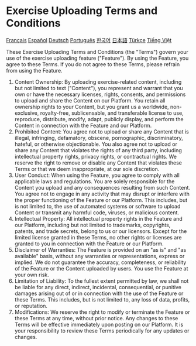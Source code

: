 # Exercise Uploading Terms and Conditions

[Français](https://github-com.translate.goog/ataapp/privacy/blob/main/uploading.MD?_x_tr_sl=en&_x_tr_tl=fr&_x_tr_hl=en&_x_tr_pto=wapp)  [Español](https://github-com.translate.goog/ataapp/privacy/blob/main/uploading.MD?_x_tr_sl=en&_x_tr_tl=es&_x_tr_hl=en&_x_tr_pto=wapp) [Deutsch](https://github-com.translate.goog/ataapp/privacy/blob/main/uploading.MD?_x_tr_sl=en&_x_tr_tl=de&_x_tr_hl=en&_x_tr_pto=wapp)  [Português](https://github-com.translate.goog/ataapp/privacy/blob/main/uploading.MD?_x_tr_sl=en&_x_tr_tl=pt&_x_tr_hl=en&_x_tr_pto=wapp)  [한국어](https://github-com.translate.goog/ataapp/privacy/blob/main/uploading.MD?_x_tr_sl=en&_x_tr_tl=ko&_x_tr_hl=en&_x_tr_pto=wapp)  [日本語](https://github-com.translate.goog/ataapp/privacy/blob/main/uploading.MD?_x_tr_sl=en&_x_tr_tl=ja&_x_tr_hl=en&_x_tr_pto=wapp)  [Türkçe](https://github-com.translate.goog/ataapp/privacy/blob/main/uploading.MD?_x_tr_sl=en&_x_tr_tl=tr&_x_tr_hl=en&_x_tr_pto=wapp)  [Tiếng Việt](https://github-com.translate.goog/ataapp/privacy/blob/main/uploading.MD?_x_tr_sl=en&_x_tr_tl=vi&_x_tr_hl=en&_x_tr_pto=wapp)  

These Exercise Uploading Terms and Conditions (the "Terms") govern your use of the exercise uploading feature ("Feature").
By using the Feature, you agree to these Terms. If you do not agree to these Terms, please refrain from using the Feature.

1. Content Ownership: By uploading exercise-related content, including but not limited to text ("Content"), you represent and warrant that you own or have the necessary licenses, rights, consents, and permissions to upload and share the Content on our Platform. You retain all ownership rights to your Content, but you grant us a worldwide, non-exclusive, royalty-free, sublicensable, and transferable license to use, reproduce, distribute, modify, adapt, publicly display, and perform the Content in connection with the Feature and our Platform.
2. Prohibited Content: You agree not to upload or share any Content that is illegal, infringing, defamatory, obscene, pornographic, discriminatory, hateful, or otherwise objectionable. You also agree not to upload or share any Content that violates the rights of any third party, including intellectual property rights, privacy rights, or contractual rights. We reserve the right to remove or disable any Content that violates these Terms or that we deem inappropriate, at our sole discretion.
3. User Conduct: When using the Feature, you agree to comply with all applicable laws and regulations. You are solely responsible for the Content you upload and any consequences resulting from such Content. You agree not to engage in any activity that may disrupt or interfere with the proper functioning of the Feature or our Platform. This includes, but is not limited to, the use of automated systems or software to upload Content or transmit any harmful code, viruses, or malicious content.
4. Intellectual Property: All intellectual property rights in the Feature and our Platform, including but not limited to trademarks, copyrights, patents, and trade secrets, belong to us or our licensors. Except for the limited license granted in these Terms, no other rights or licenses are granted to you in connection with the Feature or our Platform.  
5. Disclaimer of Warranties: The Feature is provided on an "as is" and "as available" basis, without any warranties or representations, express or implied. We do not guarantee the accuracy, completeness, or reliability of the Feature or the Content uploaded by users. You use the Feature at your own risk.  
6. Limitation of Liability: To the fullest extent permitted by law, we shall not be liable for any direct, indirect, incidental, consequential, or punitive damages arising out of or in connection with the use of the Feature or these Terms. This includes, but is not limited to, any loss of data, profits, or reputation.
7. Modifications: We reserve the right to modify or terminate the Feature or these Terms at any time, without prior notice. Any changes to these Terms will be effective immediately upon posting on our Platform. It is your responsibility to review these Terms periodically for any updates or changes.
